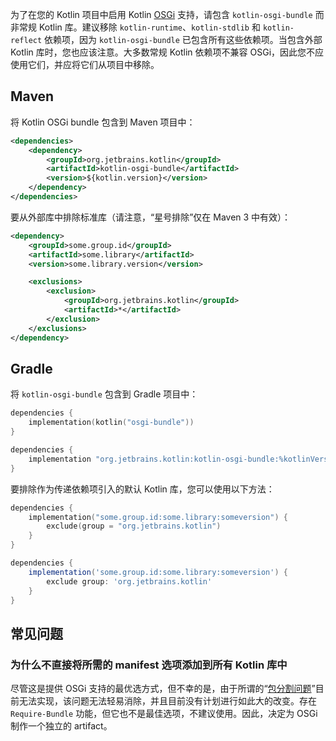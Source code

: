 [//]: # (title: Kotlin 与 OSGi)

为了在您的 Kotlin 项目中启用 Kotlin [OSGi](https://www.osgi.org/) 支持，请包含 `kotlin-osgi-bundle` 而非常规 Kotlin 库。建议移除 `kotlin-runtime`、`kotlin-stdlib` 和 `kotlin-reflect` 依赖项，因为 `kotlin-osgi-bundle` 已包含所有这些依赖项。当包含外部 Kotlin 库时，您也应该注意。大多数常规 Kotlin 依赖项不兼容 OSGi，因此您不应使用它们，并应将它们从项目中移除。

## Maven

将 Kotlin OSGi bundle 包含到 Maven 项目中：

```xml
<dependencies>
    <dependency>
        <groupId>org.jetbrains.kotlin</groupId>
        <artifactId>kotlin-osgi-bundle</artifactId>
        <version>${kotlin.version}</version>
    </dependency>
</dependencies>
```

要从外部库中排除标准库（请注意，“星号排除”仅在 Maven 3 中有效）：

```xml
<dependency>
    <groupId>some.group.id</groupId>
    <artifactId>some.library</artifactId>
    <version>some.library.version</version>

    <exclusions>
        <exclusion>
            <groupId>org.jetbrains.kotlin</groupId>
            <artifactId>*</artifactId>
        </exclusion>
    </exclusions>
</dependency>
```

## Gradle

将 `kotlin-osgi-bundle` 包含到 Gradle 项目中：

<tabs group="build-script">
<tab title="Kotlin" group-key="kotlin">

```kotlin
dependencies {
    implementation(kotlin("osgi-bundle"))
}
```

</tab>
<tab title="Groovy" group-key="groovy">

```groovy
dependencies {
    implementation "org.jetbrains.kotlin:kotlin-osgi-bundle:%kotlinVersion%"
}
```

</tab>
</tabs>

要排除作为传递依赖项引入的默认 Kotlin 库，您可以使用以下方法：

<tabs group="build-script">
<tab title="Kotlin" group-key="kotlin">

```kotlin
dependencies {
    implementation("some.group.id:some.library:someversion") {
        exclude(group = "org.jetbrains.kotlin")
    }
}
```

</tab>
<tab title="Groovy" group-key="groovy">

```groovy
dependencies {
    implementation('some.group.id:some.library:someversion') {
        exclude group: 'org.jetbrains.kotlin'
    }
}
```

</tab>
</tabs>

## 常见问题

### 为什么不直接将所需的 manifest 选项添加到所有 Kotlin 库中

尽管这是提供 OSGi 支持的最优选方式，但不幸的是，由于所谓的“[包分割问题](https://docs.osgi.org/specification/osgi.core/7.0.0/framework.module.html#d0e5999)”目前无法实现，该问题无法轻易消除，并且目前没有计划进行如此大的改变。存在 `Require-Bundle` 功能，但它也不是最佳选项，不建议使用。因此，决定为 OSGi 制作一个独立的 artifact。